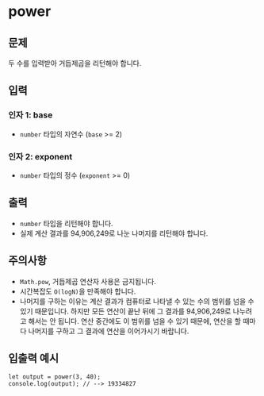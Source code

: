power
=====

문제
--

두 수를 입력받아 거듭제곱을 리턴해야 합니다.

입력
--

### 인자 1: base

*   `number` 타입의 자연수 (`base` >= 2)

### 인자 2: exponent

*   `number` 타입의 정수 (`exponent` >= 0)

출력
--

*   `number` 타입을 리턴해야 합니다.
*   실제 계산 결과를 94,906,249로 나눈 나머지를 리턴해야 합니다.

주의사항
----

*   `Math.pow`, 거듭제곱 연산자 사용은 금지됩니다.
*   시간복잡도 `O(logN)`을 만족해야 합니다.
*   나머지를 구하는 이유는 계산 결과가 컴퓨터로 나타낼 수 있는 수의 범위를 넘을 수 있기 때문입니다. 하지만 모든 연산이 끝난 뒤에 그 결과를 94,906,249로 나누려고 해서는 안 됩니다. 연산 중간에도 이 범위를 넘을 수 있기 때문에, 연산을 할 때마다 나머지를 구하고 그 결과에 연산을 이어가시기 바랍니다.

입출력 예시
------

    let output = power(3, 40);
    console.log(output); // --> 19334827